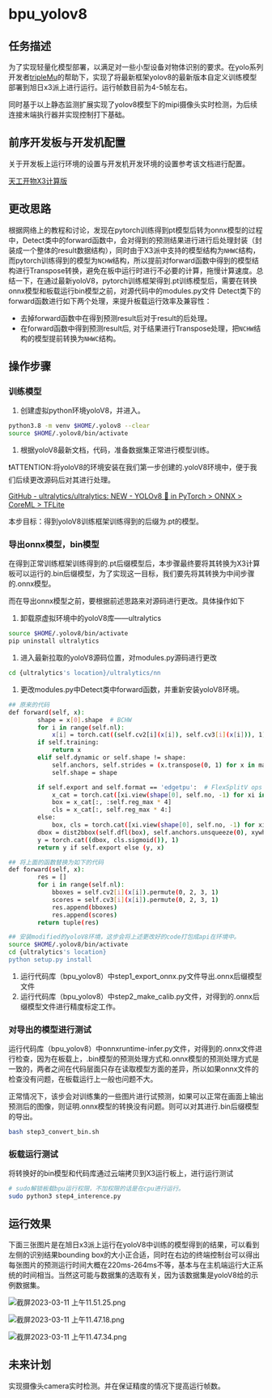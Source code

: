 # bpu_yolov8
## 任务描述

为了实现轻量化模型部署，以满足对一些小型设备对物体识别的要求。在yolo系列开发者[tripleMu](https://github.com/triple-Mu)的帮助下，实现了将最新框架yolov8的最新版本自定义训练模型部署到旭日x3派上进行运行。运行帧数目前为4-5帧左右。

同时基于以上静态监测扩展实现了yolov8模型下的mipi摄像头实时检测，为后续连接末端执行器并实现控制打下基础。


[](https://github.com/ZainZh/bpu_yolov8)

## 前序开发板与开发机配置

关于开发板上运行环境的设置与开发机开发环境的设置参考该文档进行配置。

[天工开物X3计算版](https://www.notion.so/X3-96a26f3828b649ad8876a272b3ade756)

## 更改思路

根据网络上的教程和讨论，发现在pytorch训练得到pt模型后转为onnx模型的过程中，Detect类中的forward函数中，会对得到的预测结果进行进行后处理封装（封装成一个整体的result数据结构），同时由于X3派中支持的模型结构为`NHWC`结构，而pytorch训练得到的模型为`NCHW`结构，所以提前对forward函数中得到的模型结构进行Transpose转换，避免在板中运行时进行不必要的计算，拖慢计算速度。总结一下，在通过最新yoloV8，pytorch训练框架得到.pt训练模型后，需要在转换onnx模型和板载运行bin模型之前，对源代码中的modules.py文件 Detect类下的 forward函数进行如下两个处理，来提升板载运行效率及兼容性：

- 去掉forward函数中在得到预测result后对于result的后处理。
- 在forward函数中得到预测result后, 对于结果进行Transpose处理，把`NCHW`结构的模型提前转换为`NHWC`结构。

## 操作步骤

### 训练模型

1. 创建虚拟python环境yoloV8，并进入。

```bash
python3.8 -m venv $HOME/.yolov8 --clear
source $HOME/.yolov8/bin/activate
```

1. 根据yoloV8最新文档，代码，准备数据集正常进行模型训练。

❗ATTENTION:将yoloV8的环境安装在我们第一步创建的.yoloV8环境中，便于我们后续更改源码后对其进行处理。

[GitHub - ultralytics/ultralytics: NEW - YOLOv8 🚀 in PyTorch > ONNX > CoreML > TFLite](https://github.com/ultralytics/ultralytics)

本步目标：得到yoloV8训练框架训练得到的后缀为.pt的模型。

### 导出onnx模型，bin模型

在得到正常训练框架训练得到的.pt后缀模型后，本步骤最终要将其转换为X3计算板可以运行的.bin后缀模型，为了实现这一目标，我们要先将其转换为中间步骤的.onnx模型。

而在导出onnx模型之前，要根据前述思路来对源码进行更改。具体操作如下

1. 卸载原虚拟环境中的yoloV8库——ultralytics

```bash
source $HOME/.yolov8/bin/activate
pip uninstall ultralytics
```

1. 进入最新拉取的yoloV8源码位置，对modules.py源码进行更改

```bash
cd {ultralytics's location}/ultralytics/nn
```

1. 更改modules.py中Detect类中forward函数，并重新安装yoloV8环境。

```bash
## 原来的代码
def forward(self, x):
        shape = x[0].shape  # BCHW
        for i in range(self.nl):
            x[i] = torch.cat((self.cv2[i](x[i]), self.cv3[i](x[i])), 1)
        if self.training:
            return x
        elif self.dynamic or self.shape != shape:
            self.anchors, self.strides = (x.transpose(0, 1) for x in make_anchors(x, self.stride, 0.5))
            self.shape = shape

        if self.export and self.format == 'edgetpu':  # FlexSplitV ops issue
            x_cat = torch.cat([xi.view(shape[0], self.no, -1) for xi in x], 2)
            box = x_cat[:, :self.reg_max * 4]
            cls = x_cat[:, self.reg_max * 4:]
        else:
            box, cls = torch.cat([xi.view(shape[0], self.no, -1) for xi in x], 2).split((self.reg_max * 4, self.nc), 1)
        dbox = dist2bbox(self.dfl(box), self.anchors.unsqueeze(0), xywh=True, dim=1) * self.strides
        y = torch.cat((dbox, cls.sigmoid()), 1)
        return y if self.export else (y, x)
```

```bash
## 将上面的函数替换为如下的代码
def forward(self, x):
        res = []
        for i in range(self.nl):
            bboxes = self.cv2[i](x[i]).permute(0, 2, 3, 1)
            scores = self.cv3[i](x[i]).permute(0, 2, 3, 1)
            res.append(bboxes)
            res.append(scores)
        return tuple(res)
```

```bash
## 安装modified的yoloV8环境，这步会将上述更改好的code打包成api在环境中。
source $HOME/.yolov8/bin/activate
cd {ultralytics's location}
python setup.py install
```

1. 运行代码库（bpu_yolov8）中step1_export_onnx.py文件导出.onnx后缀模型文件
2. 运行代码库（bpu_yolov8）中step2_make_calib.py文件，对得到的.onnx后缀模型文件进行精度标定工作。

### 对导出的模型进行测试

运行代码库（bpu_yolov8）中onnxruntime-infer.py文件，对得到的.onnx文件进行检查，因为在板载上，.bin模型的预测处理方式和.onnx模型的预测处理方式是一致的，两者之间在代码层面只存在读取模型方面的差异，所以如果onnx文件的检查没有问题，在板载运行上一般也问题不大。

正常情况下，该步会对训练集的一些图片进行试预测，如果可以正常在画面上输出预测后的图像，则证明.onnx模型的转换没有问题。则可以对其进行.bin后缀模型的导出。

```bash
bash step3_convert_bin.sh
```

### 板载运行测试

将转换好的bin模型和代码库通过云端拷贝到X3运行板上，进行运行测试

```bash
# sudo解锁板载bpu运行权限，不加权限的话是在cpu进行运行。
sudo python3 step4_interence.py
```

## 运行效果

下面三张图片是在旭日x3派上运行在yoloV8中训练的模型得到的结果，可以看到左侧的识别结果bounding box的大小正合适，同时在右边的终端控制台可以得出每张图片的预测运行时间大概在220ms-264ms不等，基本与在主机端运行大正系统的时间相当。当然这可能与数据集的选取有关，因为该数据集是yoloV8给的示例数据集。

![截屏2023-03-11 上午11.51.25.png](https://s3-us-west-2.amazonaws.com/secure.notion-static.com/57c08159-1465-44fe-b87e-5f2544a2b2ee/%E6%88%AA%E5%B1%8F2023-03-11_%E4%B8%8A%E5%8D%8811.51.25.png)

![截屏2023-03-11 上午11.47.18.png](https://s3-us-west-2.amazonaws.com/secure.notion-static.com/97a9a01a-440b-4e37-a978-3ae10607b217/%E6%88%AA%E5%B1%8F2023-03-11_%E4%B8%8A%E5%8D%8811.47.18.png)

![截屏2023-03-11 上午11.47.34.png](https://s3-us-west-2.amazonaws.com/secure.notion-static.com/55899191-e5fa-467b-ae72-c6279cf45e4b/%E6%88%AA%E5%B1%8F2023-03-11_%E4%B8%8A%E5%8D%8811.47.34.png)

## 未来计划

实现摄像头camera实时检测。并在保证精度的情况下提高运行帧数。
